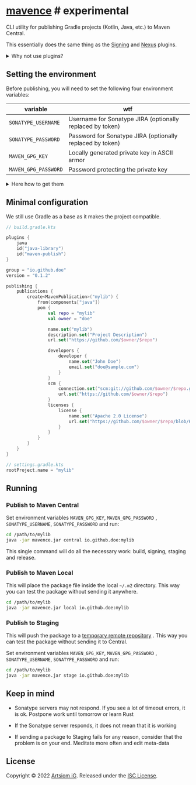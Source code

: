 # [mavence](https://github.com/rtmigo/mavence) # experimental

CLI utility for publishing Gradle projects (Kotlin, Java, etc.) to Maven
Central.

This essentially does the same thing as
the [Signing](https://docs.gradle.org/current/userguide/signing_plugin.html) and
[Nexus](https://github.com/gradle-nexus/publish-plugin) plugins.

<details><summary>Why not use plugins?</summary>

- Building locally
- Publishing somewhere

These tasks are almost unrelated.

By placing publishing logic in a build script, you make the foundation of the
project shaky.

The build script gets big and ugly, especially if it's supposed to work in
CI/CD. Gradle itself is a monster of complexity. Feeding the monster with
excessive tasks is the last thing to do.

However, we still use one of the plugins. This is the Gradle `maven-publish`,
that creates a local copy of a Maven project.

</details>

## Setting the environment

Before publishing, you will need to set the following four environment
variables:

| variable             | wtf                                                       |
|----------------------|-----------------------------------------------------------|
| `SONATYPE_USERNAME`  | Username for Sonatype JIRA (optionally replaced by token) |
| `SONATYPE_PASSWORD`  | Password for Sonatype JIRA (optionally replaced by token) |
| `MAVEN_GPG_KEY`      | Locally generated private key in ASCII armor              |  
| `MAVEN_GPG_PASSWORD` | Password protecting the private key                       |

<details><summary>Here how to get them</summary>

1. You need to register on the Sonatype site and chat with bots in
   their JIRA system, until they **verify** that you can publish a package. That
   gives you `SONATYPE_USERNAME` and `SONATYPE_PASSWORD` you can use for
   publishing.

2. You generate GPG keys in your own terminal. At that point, they are just
   files. It remains to figure out what are **public**, **private** keys and
   what is a **password**. The public key must be sent to a keyserver, and the
   private and password must be exported to variables `MAVEN_GPG_KEY`
   and `MAVEN_GPG_PASSWORD`.

I can't go into more detail as releasing to Maven Central
should be your own hero's journey into the unknown and chilling.
</details>

## Minimal configuration

We still use Gradle as a base as it makes the project compatible.

```kotlin
// build.gradle.kts

plugins {
    java
    id("java-library")
    id("maven-publish")
}

group = "io.github.doe"
version = "0.1.2"

publishing {
    publications {
        create<MavenPublication>("mylib") {
            from(components["java"])
            pom {
                val repo = "mylib"
                val owner = "doe"

                name.set("mylib")
                description.set("Project Description")
                url.set("https://github.com/$owner/$repo")

                developers {
                    developer {
                        name.set("John Doe")
                        email.set("doe@sample.com")
                    }
                }
                scm {
                    connection.set("scm:git://github.com/$owner/$repo.git")
                    url.set("https://github.com/$owner/$repo")
                }
                licenses {
                    license {
                        name.set("Apache 2.0 License")
                        url.set("https://github.com/$owner/$repo/blob/HEAD/LICENSE")
                    }
                }
            }
        }
    }
}
```

```kotlin
// settings.gradle.kts
rootProject.name = "mylib"
```

## Running

### Publish to Maven Central

Set environment variables `MAVEN_GPG_KEY`, `MAVEN_GPG_PASSWORD`
, `SONATYPE_USERNAME`, `SONATYPE_PASSWORD` and run:

```bash
cd /path/to/mylib
java -jar mavence.jar central io.github.doe:mylib 
```

This single command will do all the necessary work: build, signing, staging
and release.

### Publish to Maven Local

This will place the package file inside the local `~/.m2` directory. This way
you can
test the package without sending it anywhere.

```bash
cd /path/to/mylib
java -jar mavence.jar local io.github.doe:mylib 
```

### Publish to Staging

This will push the package to
a [temporary remote repository](https://s01.oss.sonatype.org/content/repositories/)
. This way you can
test the package without sending it to Central.

Set environment variables `MAVEN_GPG_KEY`, `MAVEN_GPG_PASSWORD`
, `SONATYPE_USERNAME`, `SONATYPE_PASSWORD` and run:

```bash
cd /path/to/mylib
java -jar mavence.jar stage io.github.doe:mylib 
```

## Keep in mind

- Sonatype servers may not respond. If you see a lot of timeout errors,
  it is ok. Postpone work until tomorrow or learn Rust

- If the Sonatype server responds, it does not mean that it is working

- If sending a package to Staging fails for any reason, consider that the
  problem is on your end. Meditate more often and edit meta-data

## License

Copyright © 2022 [Artsiom iG](https://github.com/rtmigo).
Released under the [ISC License](LICENSE).
